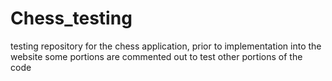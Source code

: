 # Chess_testing
testing repository for the chess application, prior to implementation into the website
some portions are commented out to test other portions of the code

